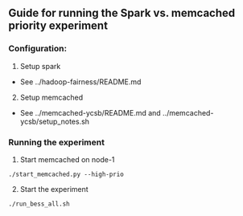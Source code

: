 ## Guide for running the Spark vs. memcached priority experiment

### Configuration:

1. Setup spark 
- See ../hadoop-fairness/README.md

2. Setup memcached
- See ../memcached-ycsb/README.md and ../memcached-ycsb/setup\_notes.sh

### Running the experiment

1. Start memcached on node-1
```
./start_memcached.py --high-prio
```

2. Start the experiment
```
./run_bess_all.sh
```
